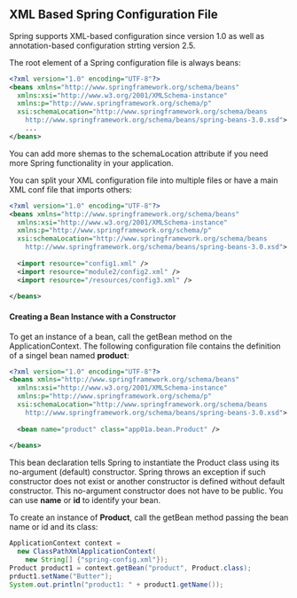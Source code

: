 ## XML Based Spring Configuration File
Spring supports XML-based configuration since version 1.0 as well as annotation-based configuration strting version 2.5.

The root element of a Spring configuration file is always beans:
```xml
<?xml version="1.0" encoding="UTF-8"?>
<beans xmlns="http://www.springframework.org/schema/beans"
  xmlns:xsi="http://www.w3.org/2001/XMLSchema-instance"
  xmlns:p="http://www.springframework.org/schema/p"
  xsi:schemaLocation="http://www.springframework.org/schema/beans 
    http://www.springframework.org/schema/beans/spring-beans-3.0.xsd">
    ...
</beans>
```
You can add more shemas to the schemaLocation attribute if you need more Spring functionality in your application.

You can split your XML configuration file into multiple files or have a main XML conf file that imports others:
```xml
<?xml version="1.0" encoding="UTF-8"?>
<beans xmlns="http://www.springframework.org/schema/beans"
  xmlns:xsi="http://www.w3.org/2001/XMLSchema-instance"
  xmlns:p="http://www.springframework.org/schema/p"
  xsi:schemaLocation="http://www.springframework.org/schema/beans 
    http://www.springframework.org/schema/beans/spring-beans-3.0.xsd">
    
  <import resource="config1.xml" />
  <import resource="module2/config2.xml" />
  <import resource="/resources/config3.xml" />
  
</beans>
```
#### Creating a Bean Instance with a Constructor
To get an instance of a bean, call the getBean method on the ApplicationContext. The following configuration file
contains the definition of a singel bean named **product**:
```xml
<?xml version="1.0" encoding="UTF-8"?>
<beans xmlns="http://www.springframework.org/schema/beans"
  xmlns:xsi="http://www.w3.org/2001/XMLSchema-instance"
  xmlns:p="http://www.springframework.org/schema/p"
  xsi:schemaLocation="http://www.springframework.org/schema/beans 
    http://www.springframework.org/schema/beans/spring-beans-3.0.xsd">
    
  <bean name="product" class="app01a.bean.Product" />
  
</beans>
```
This bean declaration tells Spring to instantiate the Product class using its no-argument (default) constructor.
Spring throws an exception if such constructor does not exist or another constructor is defined without default constructor.
This no-argument constructor does not have to be public. You can use **name** or **id** to identify your bean.

To create an instance of **Product**, call the getBean method passing the bean name or id and its class:
```java
ApplicationContext context =
  new ClassPathXmlApplicationContext(
    new String[] {"spring-config.xml"});
Product product1 = context.getBean("product", Product.class);
prduct1.setName("Butter");
System.out.println("product1: " + product1.getName());
```
